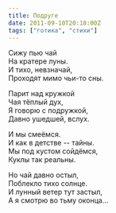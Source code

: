 ```yaml
---
title: Подруге
date: 2011-09-10T20:18:00Z
tags: ["готика", "стихи"]
---
```


Сижу пью чай  
На кратере луны.  
И тихо, невзначай,  
Проходят мимо чьи-то сны.  

Парит над кружкой  
Чая тёплый дух,  
Я говорю с подружкой,  
Давно ушедшей, вслух.  

И мы смеёмся.  
И как в детстве -- тайны.  
Мы под кустом сойдёмся,  
Куклы так реальны.  

Но чай давно остыл,  
Поблекло тихо солнце.  
И лунный ветер тут застыл,  
А я смотрю во тьму оконца…  
